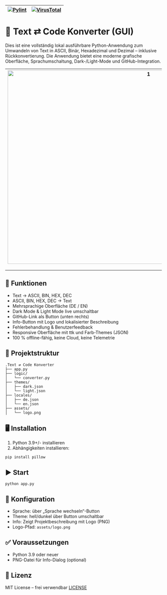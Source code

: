 |[![Pylint](https://github.com/bylickilabs/Text-Code-Converter/actions/workflows/pylint.yml/badge.svg)](https://github.com/bylickilabs/Text-Code-Converter/actions/workflows/pylint.yml)| [![VirusTotal](https://img.shields.io/badge/VirusTotal-scan-green?logo=virustotal)](https://www.virustotal.com/gui/url/5035193660156fb05481dd7f3c9b8cd8a2572b4d352cd4b87f2eb210140946e6?nocache=1) |
|---|---|

# 🧠 Text ⇄ Code Konverter (GUI)

Dies ist eine vollständig lokal ausführbare Python-Anwendung zum Umwandeln von Text in ASCII, Binär, Hexadezimal und Dezimal – inklusive Rückkonvertierung. Die Anwendung bietet eine moderne grafische Oberfläche, Sprachumschaltung, Dark-/Light-Mode und GitHub-Integration.

| <img width="891" height="623" alt="1" src="https://github.com/user-attachments/assets/96c8e451-4080-4e8d-be18-c8ef6326982d" /> | <img width="889" height="622" alt="2" src="https://github.com/user-attachments/assets/91157899-261c-4766-acac-8ca2e634d890" /> |
|---|---|

---

## 🚀 Funktionen

- Text → ASCII, BIN, HEX, DEC
- ASCII, BIN, HEX, DEC → Text
- Mehrsprachige Oberfläche (DE / EN)
- Dark Mode & Light Mode live umschaltbar
- GitHub-Link als Button (unten rechts)
- Info-Button mit Logo und lokalisierter Beschreibung
- Fehlerbehandlung & Benutzerfeedback
- Responsive Oberfläche mit ttk und Farb-Themes (JSON)
- 100 % offline-fähig, keine Cloud, keine Telemetrie

## 📁 Projektstruktur

```yarn
.Text ⇄ Code Konverter
├── app.py
├── logic/
│   └── converter.py
├── themes/
│   ├── dark.json
│   └── light.json
├── locales/
│   ├── de.json
│   └── en.json
├── assets/
│   └── logo.png
```

## 🖥️ Installation

1. Python 3.9+/- installieren
2. Abhängigkeiten installieren:

```yarn
pip install pillow
```

## ▶️ Start

```yarn
python app.py
```

## 📝 Konfiguration

- Sprache: über „Sprache wechseln“-Button
- Theme: hell/dunkel über Button umschaltbar
- Info: Zeigt Projektbeschreibung mit Logo (PNG)
- Logo-Pfad: `assets/logo.png`

## ✅ Voraussetzungen

- Python 3.9 oder neuer
- PNG-Datei für Info-Dialog (optional)

## 🪪 Lizenz

MIT License – frei verwendbar
[LICENSE](LICENSE)

